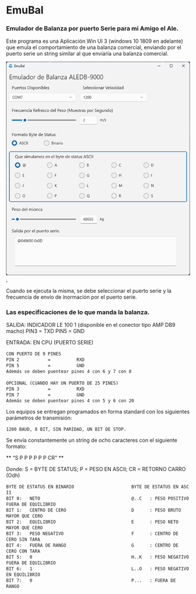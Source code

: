 # EmuBal
### Emulador de Balanza por puerto Serie para mi Amigo el Ale.

Este programa es una Aplicación Win UI 3 (windows 10 1809 en adelante) que emula el comportamiento de una balanza comercial, enviando por el puerto serie un string similar al que enviaría una balanza comercial.

[<img src="EmuBal.png">](https://geltec.com.com/EmuBal),

Cuando se ejecuta la misma, se debe seleccionar el puerto serie y la frecuencia de envío de inormación por el puerto serie. 

### Las especificaciones de lo que manda la balanza.

SALIDA:  INDICADOR LE 100 1  (disponible en el conector tipo AMP DB9 macho)
PIN3         =      TXD
PIN5         =      GND
 
ENTRADA: EN CPU  (PUERTO SERIE)

    CON PUERTO DE 9 PINES
    PIN 2           =          RXD
    PIN 5           =          GND
    Además se deben puentear pines 4 con 6 y 7 con 8

    OPCIONAL (CUANDO HAY UN PUERTO DE 25 PINES)
    PIN 3           =          RXD
    PIN 7           =          GND
    Además se deben puentear pines 4 con 5 y 6 con 20

Los equipos se entregan programados en forma standard con los siguientes parámetros de transmisión: 
 
    1200 BAUD, 8 BIT, SIN PARIDAD, UN BIT DE STOP.
 
Se envía constantemente un string de ocho caracteres con el siguiente formato:           
 
** “S P P P P P P CR” **
 
Donde: 
  S  = BYTE DE STATUS;
  P  = PESO EN ASCII;
  CR = RETORNO CARRO (Odh)
 
    BYTE DE ESTATUS EN BINARIO                      BYTE DE ESTATUS EN ASC II
    BIT 0:   NETO                                   @..C   : PESO POSITIVO FUERA DE EQUILIBRIO
    BIT 1:   CENTRO DE CERO                         D      : PESO BRUTO MAYOR QUE CERO
    BIT 2:   EQUILIBRIO                             E      : PESO NETO MAYOR QUE CERO
    BIT 3:   PESO NEGATIVO                          F      : CENTRO DE CERO SIN TARA
    BIT 4:   FUERA DE RANGO                         G      : CENTRO DE CERO CON TARA
    BIT 5:   0                                      H..K   : PESO NEGATIVO FUERA DE EQUILIBRIO
    BIT 6:   1                                      L..O   : PESO NEGATIVO EN EQUILIBRIO
    BIT 7:   0                                      P...   : FUERA DE RANGO

